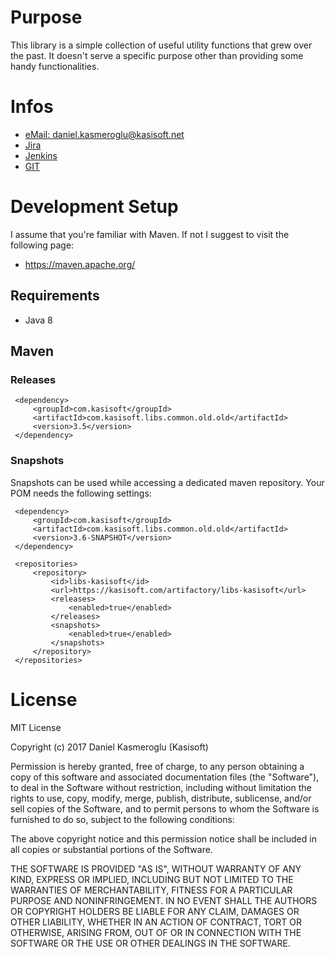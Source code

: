 # Purpose

This library is a simple collection of useful utility functions that grew over the past. It doesn't serve a specific 
purpose other than providing some handy functionalities.


# Infos

* [eMail: daniel.kasmeroglu@kasisoft.net](mailto:daniel.kasmeroglu@kasisoft.net)
* [Jira](https://kasisoft.com/jira/projects/KCOM)
* [Jenkins](https://kasisoft.com/jenkins/job/libs.com.kasisoft.libs.common)
* [GIT](https://kasisoft.com/bitbucket/projects/LIBS/repos/com.kasisoft.libs.common.old.old)


# Development Setup

I assume that you're familiar with Maven. If not I suggest to visit the following page:

* https://maven.apache.org/


## Requirements

* Java 8


## Maven

### Releases

     <dependency>
         <groupId>com.kasisoft</groupId>
         <artifactId>com.kasisoft.libs.common.old.old</artifactId>
         <version>3.5</version>
     </dependency>


### Snapshots

Snapshots can be used while accessing a dedicated maven repository. Your POM needs the following settings:

     <dependency>
         <groupId>com.kasisoft</groupId>
         <artifactId>com.kasisoft.libs.common.old.old</artifactId>
         <version>3.6-SNAPSHOT</version>
     </dependency>
     
     <repositories>
         <repository>
             <id>libs-kasisoft</id>
             <url>https://kasisoft.com/artifactory/libs-kasisoft</url>
             <releases>
                 <enabled>true</enabled>
             </releases>
             <snapshots>
                 <enabled>true</enabled>
             </snapshots>
         </repository>
     </repositories>
     
     

# License

MIT License

Copyright (c) 2017 Daniel Kasmeroglu (Kasisoft)

Permission is hereby granted, free of charge, to any person obtaining a copy
of this software and associated documentation files (the "Software"), to deal
in the Software without restriction, including without limitation the rights
to use, copy, modify, merge, publish, distribute, sublicense, and/or sell
copies of the Software, and to permit persons to whom the Software is
furnished to do so, subject to the following conditions:

The above copyright notice and this permission notice shall be included in all
copies or substantial portions of the Software.

THE SOFTWARE IS PROVIDED "AS IS", WITHOUT WARRANTY OF ANY KIND, EXPRESS OR
IMPLIED, INCLUDING BUT NOT LIMITED TO THE WARRANTIES OF MERCHANTABILITY,
FITNESS FOR A PARTICULAR PURPOSE AND NONINFRINGEMENT. IN NO EVENT SHALL THE
AUTHORS OR COPYRIGHT HOLDERS BE LIABLE FOR ANY CLAIM, DAMAGES OR OTHER
LIABILITY, WHETHER IN AN ACTION OF CONTRACT, TORT OR OTHERWISE, ARISING FROM,
OUT OF OR IN CONNECTION WITH THE SOFTWARE OR THE USE OR OTHER DEALINGS IN THE
SOFTWARE.

